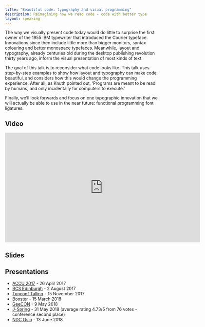 ```yaml
---
title: "Beautiful code: typography and visual programming"
description: Reimagining how we read code - code with better type
layout: speaking
---
```


The way we visually present code today would do little to surprise the first owner of the 1955 IBM typewriter that introduced the Courier typeface.
Innovations since then include little more than bigger monitors, syntax colouring and better monospace typefaces.
Meanwhile, layout and typography, already centuries old during the desktop publishing revolution thirty years ago, inform the visual presentation of most kinds of text.

The goal of this talk is to reconsider what code looks like.
This talk uses step-by-step examples to show how layout and typography can make code beautiful, and considers how this would change the programming experience.
After all, as Knuth pointed out, ‘Programs are meant to be read by humans, and only incidentally for computers to execute.’

Finally, we’ll look forwards and focus on one typographic innovation that we will actually be able to use in the near future: functional programming font ligatures.

## Video

<iframe src="https://player.vimeo.com/video/260487307" width="640" height="360" frameborder="0" webkitallowfullscreen mozallowfullscreen allowfullscreen></iframe>

## Slides

<script async class="speakerdeck-embed" data-id="bcbfc6b6929b44eb83f530693cd53ce8" data-ratio="1.77777777777778" src="//speakerdeck.com/assets/embed.js"></script>

## Presentations

* [ACCU 2017](https://conference.accu.org/site/stories/2017/schedule.html) - 26 April 2017
* [BCS Edinburgh](http://edinburgh.bcs.org/events/2017/170802.htm) - 2 August 2017
* [Topconf Tallinn](https://www.topconf.com/conference//topconf-tallinn-2017/talk/beautiful-code-typography-and-visual-programming/) - 15 November 2017
* [Booster](https://2018.boosterconf.no/talks/1070) - 15 March 2018
* [GeeCON](https://2018.geecon.org/speakers/info.html?id=333) - 9 May 2018
* [J-Spring](http://jspring.nl/speakers/peter-hilton/) - 31 May 2018 (average rating 4.73/5 from 76 votes - conference second place)
* [NDC Oslo](https://ndcoslo.com/speaker/peter-hilton/) - 13 June 2018
